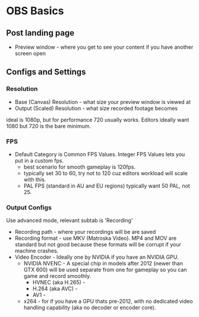 # OBS Basics

## Post landing page 

- Preview window - where you get to see your content if you have another screen open

## Configs and Settings

### Resolution

- Base (Canvas) Resolution - what size your preview window is viewed at
- Output (Scaled) Resolution - what size recorded footage becomes

ideal is 1080p, but for performance 720 usually works. Editors ideally want 1080 but 720 is the bare minimum.

### FPS

- Default Category is Common FPS Values. Integer FPS Values lets you put in a custom fps.
    - best scenario for smooth gameplay is 120fps.
    - typically set 30 to 60, try not to 120 cuz editors workload will scale with this.
    - PAL FPS (standard in AU and EU regions) typically want 50 PAL, not 25.

### Output Configs

Use advanced mode, relevant subtab is 'Recording'

- Recording path - where your recordings will be are saved
- Recording format - use MKV (Matroska Video). MP4 and MOV are standard but not good because these formats will be corrupt if your machine crashes.
- Video Encoder - Ideally one by NVIDIA if you have an NVIDIA GPU.
    - NVIDIA NVENC - A special chip in models after 2012 (newer than GTX 600) will be used separate from one for gameplay so you can game and record smoothly.
        - HVNEC (aka H.265) - 
        - H.264 (aka AVC) - 
        - AV1 - 
    - x264 - for if you have a GPU thats pre-2012, with no dedicated video handling capability (aka no decoder or encoder core).
